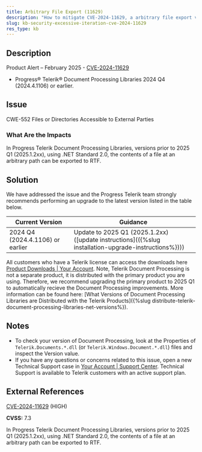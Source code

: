 ```yaml
---
title: Arbitrary File Export (11629)
description: "How to mitigate CVE-2024-11629, a arbitrary file export vulnerability."
slug: kb-security-excessive-iteration-cve-2024-11629
res_type: kb
---
```


## Description

Product Alert – February 2025 - [CVE-2024-11629](https://www.cve.org/CVERecord?id=CVE-2024-11629)

- Progress® Telerik® Document Processing Libraries 2024 Q4 (2024.4.1106) or earlier.

## Issue

CWE-552 Files or Directories Accessible to External Parties

### What Are the Impacts

In Progress Telerik Document Processing Libraries, versions prior to 2025 Q1 (2025.1.2xx), using .NET Standard 2.0, the contents of a file at an arbitrary path can be exported to RTF.

## Solution

We have addressed the issue and the Progress Telerik team strongly recommends performing an upgrade to the latest version listed in the table below.

| Current Version | Guidance |
|-----------------|----------|
| 2024 Q4 (2024.4.1106) or earlier | Update to 2025 Q1 (2025.1.2xx) ([update instructions](({%slug installation-upgrade-instructions%}))) |

All customers who have a Telerik license can access the downloads here [Product Downloads | Your Account](https://www.telerik.com/account/downloads/product-download). Note, Telerik Document Processing is not a separate product, it is distributed with the primary product you are using. Therefore, we recommend upgrading the primary product to 2025 Q1 to automatically recieve the Document Processing improvements. More information can be found here: [What Versions of Document Processing Libraries are Distributed with the Telerik Products]({%slug distribute-telerik-document-processing-libraries-net-versions%}).

## Notes

- To check your version of Document Processing, look at the Properties of `Telerik.Documents.*.dll` (or `Telerik.Windows.Document.*.dll`) files and inspect the Version value.
- If you have any questions or concerns related to this issue, open a new Technical Support case in [Your Account | Support Center](https://www.telerik.com/account/support-center/contact-us/). Technical Support is available to Telerik customers with an active support plan.

## External References

[CVE-2024-11629](https://www.cve.org/CVERecord?id=CVE-2024-11629) (HIGH)

**CVSS:** 7.3

In Progress Telerik Document Processing Libraries, versions prior to 2025 Q1 (2025.1.2xx), using .NET Standard 2.0, the contents of a file at an arbitrary path can be exported to RTF.